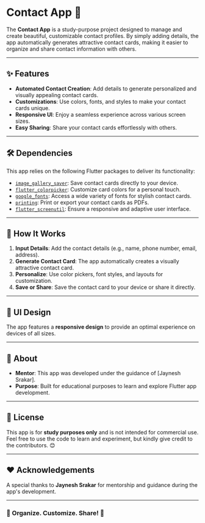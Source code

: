 # Contact App 📇

The **Contact App** is a study-purpose project designed to manage and create beautiful, customizable contact profiles. By simply adding details, the app automatically generates attractive contact cards, making it easier to organize and share contact information with others.

---

## ✨ Features

- **Automated Contact Creation**: Add details to generate personalized and visually appealing contact cards.
- **Customizations**: Use colors, fonts, and styles to make your contact cards unique.
- **Responsive UI**: Enjoy a seamless experience across various screen sizes.
- **Easy Sharing**: Share your contact cards effortlessly with others.

---

## 🛠️ Dependencies

This app relies on the following Flutter packages to deliver its functionality:

- [`image_gallery_saver`](https://pub.dev/packages/image_gallery_saver): Save contact cards directly to your device.
- [`flutter_colorpicker`](https://pub.dev/packages/flutter_colorpicker): Customize card colors for a personal touch.
- [`google_fonts`](https://pub.dev/packages/google_fonts): Access a wide variety of fonts for stylish contact cards.
- [`printing`](https://pub.dev/packages/printing): Print or export your contact cards as PDFs.
- [`flutter_screenutil`](https://pub.dev/packages/flutter_screenutil): Ensure a responsive and adaptive user interface.

---

## 🚀 How It Works

1. **Input Details**: Add the contact details (e.g., name, phone number, email, address).
2. **Generate Contact Card**: The app automatically creates a visually attractive contact card.
3. **Personalize**: Use color pickers, font styles, and layouts for customization.
4. **Save or Share**: Save the contact card to your device or share it directly.

---

## 📱 UI Design

The app features a **responsive design** to provide an optimal experience on devices of all sizes.

---

## 📖 About

- **Mentor**: This app was developed under the guidance of [Jaynesh Srakar].
- **Purpose**: Built for educational purposes to learn and explore Flutter app development.

---

## 📝 License

This app is for **study purposes only** and is not intended for commercial use. Feel free to use the code to learn and experiment, but kindly give credit to the contributors. 😊

---

## ❤️ Acknowledgements

A special thanks to **Jaynesh Srakar** for mentorship and guidance during the app's development.

---

### 📇 Organize. Customize. Share! 📇
